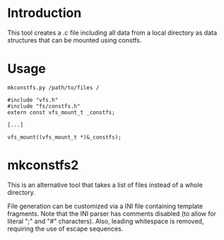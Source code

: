 # Introduction

This tool creates a .c file including all data from a local directory as data
structures that can be mounted using constfs.

# Usage

    mkconstfs.py /path/to/files /

    #include "vfs.h"
    #include "fs/constfs.h"
    extern const vfs_mount_t _constfs;

    [...]

    vfs_mount((vfs_mount_t *)&_constfs);

# mkconstfs2

This is an alternative tool that takes a list of files instead of a whole
directory.

File generation can be customized via a INI file containing template
fragments. Note that the INI parser has comments disabled (to allow for
literal ";" and "#" characters). Also, leading whitespace is removed,
requiring the use of escape sequences.
